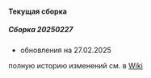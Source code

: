 #### Текущая сборка
##### Сборка 20250227
* обновления на 27.02.2025
 
полную историю изменений см. в [Wiki](https://github.com/magos-linux/magos-linux/wiki/История)
